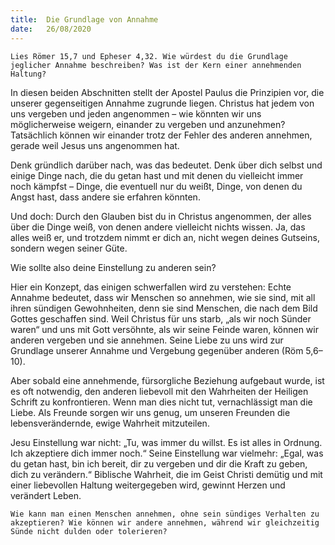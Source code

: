 ```yaml
---
title:  Die Grundlage von Annahme
date:   26/08/2020
---
```


`Lies Römer 15,7 und Epheser 4,32. Wie würdest du die Grundlage jeglicher Annahme beschreiben? Was ist der Kern einer annehmenden Haltung?`

In diesen beiden Abschnitten stellt der Apostel Paulus die Prinzipien vor, die unserer gegenseitigen Annahme zugrunde liegen. Christus hat jedem von uns vergeben und jeden angenommen – wie könnten wir uns möglicherweise weigern, einander zu vergeben und anzunehmen? Tatsächlich können wir einander trotz der Fehler des anderen annehmen, gerade weil Jesus uns angenommen hat.

Denk gründlich darüber nach, was das bedeutet. Denk über dich selbst und einige Dinge nach, die du getan hast und mit denen du vielleicht immer noch kämpfst – Dinge, die eventuell nur du weißt, Dinge, von denen du Angst hast, dass andere sie erfahren könnten.

Und doch: Durch den Glauben bist du in Christus angenommen, der alles über die Dinge weiß, von denen andere vielleicht nichts wissen. Ja, das alles weiß er, und trotzdem nimmt er dich an, nicht wegen deines Gutseins, sondern wegen seiner Güte.

Wie sollte also deine Einstellung zu anderen sein?

Hier ein Konzept, das einigen schwerfallen wird zu verstehen: Echte Annahme bedeutet, dass wir Menschen so annehmen, wie sie sind, mit all ihren sündigen Gewohnheiten, denn sie sind Menschen, die nach dem Bild Gottes geschaffen sind. Weil Christus für uns starb, „als wir noch Sünder waren“ und uns mit Gott versöhnte, als wir seine Feinde waren, können wir anderen vergeben und sie annehmen. Seine Liebe zu uns wird zur Grundlage unserer Annahme und Vergebung gegenüber anderen (Röm 5,6–10).

Aber sobald eine annehmende, fürsorgliche Beziehung aufgebaut wurde, ist es oft notwendig, den anderen liebevoll mit den Wahrheiten der Heiligen Schrift zu konfrontieren. Wenn man dies nicht tut, vernachlässigt man die Liebe. Als Freunde sorgen wir uns genug, um unseren Freunden die lebensverändernde, ewige Wahrheit mitzuteilen.

Jesu Einstellung war nicht: „Tu, was immer du willst. Es ist alles in Ordnung. Ich akzeptiere dich immer noch.“ Seine Einstellung war vielmehr: „Egal, was du getan hast, bin ich bereit, dir zu vergeben und dir die Kraft zu geben, dich zu verändern.“ Biblische Wahrheit, die im Geist Christi demütig und mit einer liebevollen Haltung weitergegeben wird, gewinnt Herzen und verändert Leben.

`Wie kann man einen Menschen annehmen, ohne sein sündiges Verhalten zu akzeptieren? Wie können wir andere annehmen, während wir gleichzeitig Sünde nicht dulden oder tolerieren?`